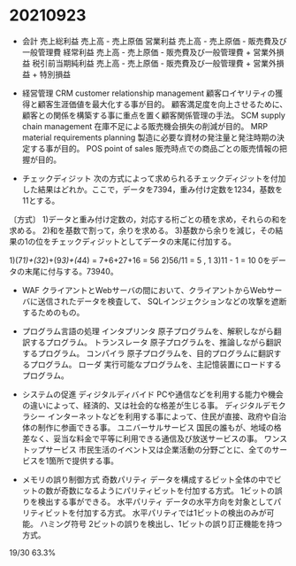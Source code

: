 # 20210923

- 会計
売上総利益
売上高 - 売上原価
営業利益
売上高 - 売上原価 - 販売費及び一般管理費
経常利益
売上高 - 売上原価 - 販売費及び一般管理費 + 営業外損益
税引前当期純利益
売上高 - 売上原価 - 販売費及び一般管理費 + 営業外損益 + 特別損益

- 経営管理
CRM customer relationship management
顧客ロイヤリティの獲得と顧客生涯価値を最大化する事が目的。
顧客満足度を向上させるために、顧客との関係を構築する事に重点を置く顧客関係管理の手法。
SCM supply chain management
在庫不足による販売機会損失の削減が目的。
MRP material requirements planning
製造に必要な資材の発注量と発注時期の決定する事が目的。
POS point of sales
販売時点での商品ごとの販売情報の把握が目的。

- チェックディジット
次の方式によって求められるチェックディジットを付加した結果はどれか。ここで，データを7394，重み付け定数を1234，基数を11とする。

〔方式〕
1)データと重み付け定数の，対応する桁ごとの積を求め，それらの和を求める。
2)和を基数で割って，余りを求める。
3)基数から余りを減じ，その結果の1の位をチェックディジットとしてデータの末尾に付加する。

1)(7*1)+(3*2)+(9*3)+(4*4) = 7+6+27+16 = 56
2)56/11 = 5 , 1
3)11 - 1 = 10
  0をデータの末尾に付与する。73940。

- WAF
クライアントとWebサーバの間において、クライアントからWebサーバに送信されたデータを検査して、
SQLインジェクションなどの攻撃を遮断するためのもの。

- プログラム言語の処理
インタプリンタ
原子プログラムを、解釈しながら翻訳するプログラム。
トランスレータ
原子プログラムを、推論しながら翻訳するプログラム。
コンパイラ
原子プログラムを、目的プログラムに翻訳するプログラム。
ローダ
実行可能なプログラムを、主記憶装置にロードするプログラム。

- システムの促進
ディジタルディバイド
PCや通信などを利用する能力や機会の違いによって、経済的、又は社会的な格差が生じる事。
ディジタルデモクラシー
インターネットなどを利用する事によって、住民が直接、政府や自治体の制作に参画できる事。
ユニバーサルサービス
国民の誰もが、地域の格差なく、妥当な料金で平等に利用できる通信及び放送サービスの事。
ワンストップサービス
市民生活のイベント又は企業活動の分野ごとに、全てのサービスを1箇所で提供する事。

- メモリの誤り制御方式
奇数パリティ
データを構成するビット全体の中でビットの数が奇数になるようにパリティビットを付加する方式。
1ビットの誤りを検出する事ができる。
水平パリティ
データの水平方向を対象としてパリティビットを付加する方式。
水平パリティでは1ビットの検出のみが可能。
ハミング符号
2ビットの誤りを検出し、1ビットの誤り訂正機能を持つ方式。

19/30 63.3%
